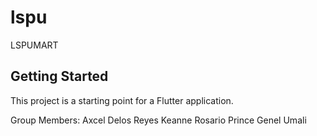 # lspu

LSPUMART
## Getting Started

This project is a starting point for a Flutter application.

Group Members:
Axcel Delos Reyes
Keanne Rosario 
Prince Genel Umali
